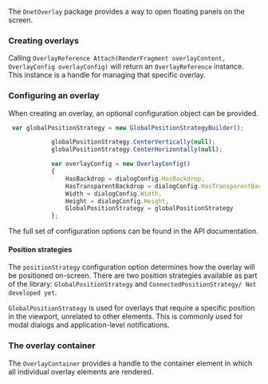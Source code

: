 The `DnetOverlay` package provides a way to open floating panels on the screen.

### Creating overlays
Calling `OverlayReference Attach(RenderFragment overlayContent, OverlayConfig overlayConfig)` will return an `OverlayReference` instance. This instance is a handle for managing that specific overlay.

### Configuring an overlay
When creating an overlay, an optional configuration object can be provided.
```ts
 var globalPositionStrategy = new GlobalPositionStrategyBuilder();

            globalPositionStrategy.CenterVertically(null);
            globalPositionStrategy.CenterHorizontally(null);

            var overlayConfig = new OverlayConfig()
            {
                HasBackdrop = dialogConfig.HasBackdrop,
                HasTransparentBackdrop = dialogConfig.HasTransparentBackdrop,
                Width = dialogConfig.Width,
                Height = dialogConfig.Height,
                GlobalPositionStrategy = globalPositionStrategy
            };
```

The full set of configuration options can be found in the API documentation.

#### Position strategies
The `positionStrategy` configuration option determines how the overlay will be positioned on-screen.
There are two position strategies available as part of the library: `GlobalPositionStrategy` and
`ConnectedPositionStrategy/ Not developed yet`.

`GlobalPositionStrategy` is used for overlays that require a specific position in the viewport,
unrelated to other elements. This is commonly used for modal dialogs and application-level
notifications.

### The overlay container
The `OverlayContainer` provides a handle to the container element in which all individual overlay
elements are rendered. 

